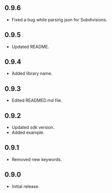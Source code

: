 ## 0.9.6

* Fixed a bug while parsing json for Subdivisions.


## 0.9.5

* Updated README.

## 0.9.4

* Added library name.

## 0.9.3

* Edited READMED.md file.

## 0.9.2

* Updated sdk version.
* Added example.

## 0.9.1

* Removed new keywords.

## 0.9.0

* Initial release.
